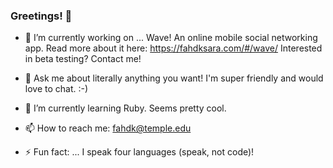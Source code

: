 ### Greetings! 👋




- 🔭 I’m currently working on ... Wave! An online mobile social networking app. Read more about it here: https://fahdksara.com/#/wave/ 
Interested in beta testing? Contact me!

- 💬 Ask me about literally anything you want! I'm super friendly and would love to chat. :-)
- 🌱 I’m currently learning Ruby. Seems pretty cool.
- 📫 How to reach me: fahdk@temple.edu 
- ⚡ Fun fact: ... I speak four languages (speak, not code)!

